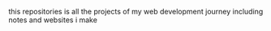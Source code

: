 this repositories is all the projects of my web development journey including notes and websites i make
